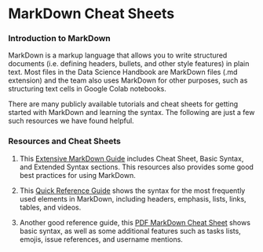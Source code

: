 
# MarkDown Cheat Sheets

### Introduction to MarkDown

MarkDown is a markup language that allows you to write structured documents (i.e. defining headers, bullets, 
and other style features) in plain text. Most files in the Data Science Handbook are MarkDown files (.md extension)
and the team also uses MarkDown for other purposes, such as structuring text cells in Google Colab notebooks.

There are many publicly available tutorials and cheat sheets for getting started with
MarkDown and learning the syntax. The following are just a few such resources we have found helpful.


### Resources and Cheat Sheets

1. This [Extensive MarkDown Guide](https://www.markdownguide.org/basic-syntax/) includes Cheat Sheet, 
Basic Syntax, and Extended Syntax sections. This resources also provides some good
best practices for using MarkDown.

2. This [Quick Reference Guide](https://github.com/adam-p/markdown-here/wiki/Markdown-Cheatsheet) shows the syntax for the most frequently used elements 
in MarkDown, including headers, emphasis, lists, links, tables, and videos.

3. Another good reference guide, this
[PDF MarkDown Cheat Sheet](https://guides.github.com/pdfs/markdown-cheatsheet-online.pdf) 
shows basic syntax, as well as some additional features such as tasks lists, 
emojis, issue references, and username mentions. 
